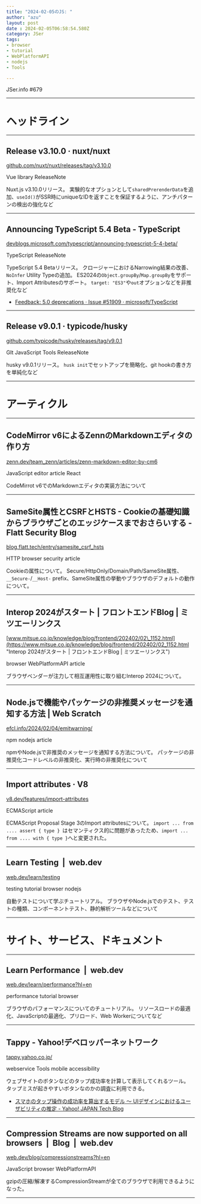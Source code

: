 ```yaml
---
title: "2024-02-05のJS: "
author: "azu"
layout: post
date : 2024-02-05T06:58:54.580Z
category: JSer
tags:
- browser
- tutorial
- WebPlatformAPI
- nodejs
- Tools

---
```


JSer.info #679

----

<h1 class="site-genre">ヘッドライン</h1>

----

## Release v3.10.0 · nuxt/nuxt
[github.com/nuxt/nuxt/releases/tag/v3.10.0](https://github.com/nuxt/nuxt/releases/tag/v3.10.0 "Release v3.10.0 · nuxt/nuxt")
<p class="jser-tags jser-tag-icon"><span class="jser-tag">Vue</span> <span class="jser-tag">library</span> <span class="jser-tag">ReleaseNote</span></p>

Nuxt.js v3.10.0リリース。
実験的なオプションとして`sharedPrerenderData`を追加、`useId()`がSSR時にuniqueなIDを返すことを保証するように、アンチパターンの検出の強化など


----

## Announcing TypeScript 5.4 Beta - TypeScript
[devblogs.microsoft.com/typescript/announcing-typescript-5-4-beta/](https://devblogs.microsoft.com/typescript/announcing-typescript-5-4-beta/ "Announcing TypeScript 5.4 Beta - TypeScript")
<p class="jser-tags jser-tag-icon"><span class="jser-tag">TypeScript</span> <span class="jser-tag">ReleaseNote</span></p>

TypeScript 5.4 Betaリリース。
クロージャーにおけるNarrowing結果の改善、`NoInfer` Utility Typeの追加。
ES2024の`Object.groupBy`/`Map.groupBy`をサポート、Import Attributesのサポート。
`target: "ES3"`や`out`オプションなどを非推奨化など

- [Feedback: 5.0 deprecations · Issue #51909 · microsoft/TypeScript](https://github.com/microsoft/TypeScript/issues/51909 "Feedback: 5.0 deprecations · Issue #51909 · microsoft/TypeScript")

----

## Release v9.0.1 · typicode/husky
[github.com/typicode/husky/releases/tag/v9.0.1](https://github.com/typicode/husky/releases/tag/v9.0.1 "Release v9.0.1 · typicode/husky")
<p class="jser-tags jser-tag-icon"><span class="jser-tag">GIt</span> <span class="jser-tag">JavaScript</span> <span class="jser-tag">Tools</span> <span class="jser-tag">ReleaseNote</span></p>

husky v9.0.1リリース。
`husk init`でセットアップを簡略化、git hookの書き方を単純化など


----
<h1 class="site-genre">アーティクル</h1>

----

## CodeMirror v6によるZennのMarkdownエディタの作り方
[zenn.dev/team\_zenn/articles/zenn-markdown-editor-by-cm6](https://zenn.dev/team_zenn/articles/zenn-markdown-editor-by-cm6 "CodeMirror v6によるZennのMarkdownエディタの作り方")
<p class="jser-tags jser-tag-icon"><span class="jser-tag">JavaScript</span> <span class="jser-tag">editor</span> <span class="jser-tag">article</span> <span class="jser-tag">React</span></p>

CodeMirrot v6でのMarkdownエディタの実装方法について


----

## SameSite属性とCSRFとHSTS - Cookieの基礎知識からブラウザごとのエッジケースまでおさらいする - Flatt Security Blog
[blog.flatt.tech/entry/samesite\_csrf\_hsts](https://blog.flatt.tech/entry/samesite_csrf_hsts "SameSite属性とCSRFとHSTS - Cookieの基礎知識からブラウザごとのエッジケースまでおさらいする - Flatt Security Blog")
<p class="jser-tags jser-tag-icon"><span class="jser-tag">HTTP</span> <span class="jser-tag">browser</span> <span class="jser-tag">security</span> <span class="jser-tag">article</span></p>

Cookieの属性について。
Secure/HttpOnly/Domain/Path/SameSite属性、`__Secure-`/`__Host-` prefix、SameSite属性の挙動やブラウザのデフォルトの動作について。


----

## Interop 2024がスタート | フロントエンドBlog | ミツエーリンクス
[www.mitsue.co.jp/knowledge/blog/frontend/202402/02\_1152.html](https://www.mitsue.co.jp/knowledge/blog/frontend/202402/02_1152.html "Interop 2024がスタート | フロントエンドBlog | ミツエーリンクス")
<p class="jser-tags jser-tag-icon"><span class="jser-tag">browser</span> <span class="jser-tag">WebPlatformAPI</span> <span class="jser-tag">article</span></p>

ブラウザベンダーが注力して相互運用性に取り組むInterop 2024について。


----

## Node.jsで機能やパッケージの非推奨メッセージを通知する方法 | Web Scratch
[efcl.info/2024/02/04/emitwarning/](https://efcl.info/2024/02/04/emitwarning/ "Node.jsで機能やパッケージの非推奨メッセージを通知する方法 | Web Scratch")
<p class="jser-tags jser-tag-icon"><span class="jser-tag">npm</span> <span class="jser-tag">nodejs</span> <span class="jser-tag">article</span></p>

npmやNode.jsで非推奨のメッセージを通知する方法について。
パッケージの非推奨化コードレベルの非推奨化、実行時の非推奨化について


----

## Import attributes · V8
[v8.dev/features/import-attributes](https://v8.dev/features/import-attributes "Import attributes · V8")
<p class="jser-tags jser-tag-icon"><span class="jser-tag">ECMAScript</span> <span class="jser-tag">article</span></p>

ECMAScript Proposal Stage 3のImport attributesについて。
`import ... from .... assert { type } `はセマンティクス的に問題があったため、`import ... from .... with { type }`へと変更された。


----

## Learn Testing  |  web.dev
[web.dev/learn/testing](https://web.dev/learn/testing "Learn Testing  |  web.dev")
<p class="jser-tags jser-tag-icon"><span class="jser-tag">testing</span> <span class="jser-tag">tutorial</span> <span class="jser-tag">browser</span> <span class="jser-tag">nodejs</span></p>

自動テストについて学ぶチュートリアル。
ブラウザやNode.jsでのテスト、テストの種類、コンポーネントテスト、静的解析ツールなどについて


----
<h1 class="site-genre">サイト、サービス、ドキュメント</h1>

----

## Learn Performance  |  web.dev
[web.dev/learn/performance?hl&#x3D;en](https://web.dev/learn/performance?hl=en "Learn Performance  |  web.dev")
<p class="jser-tags jser-tag-icon"><span class="jser-tag">performance</span> <span class="jser-tag">tutorial</span> <span class="jser-tag">browser</span></p>

ブラウザのパフォーマンスについてのチュートリアル。
リソースロードの最適化、JavaScriptの最適化、プリロード、Web Workerについてなど


----

## Tappy - Yahoo!デベロッパーネットワーク
[tappy.yahoo.co.jp/](https://tappy.yahoo.co.jp/ "Tappy - Yahoo!デベロッパーネットワーク")
<p class="jser-tags jser-tag-icon"><span class="jser-tag">webservice</span> <span class="jser-tag">Tools</span> <span class="jser-tag">mobile</span> <span class="jser-tag">accessibility</span></p>

ウェブサイトのボタンなどのタップ成功率を計算して表示してくれるツール。
タップミスが起きやすいボタンなのかの調査に利用できる。

- [スマホのタップ操作の成功率を算出するモデル ～ UIデザインにおけるユーザビリティの推定 - Yahoo! JAPAN Tech Blog](https://techblog.yahoo.co.jp/entry/2021120930233778/ "スマホのタップ操作の成功率を算出するモデル ～ UIデザインにおけるユーザビリティの推定 - Yahoo! JAPAN Tech Blog")

----

## Compression Streams are now supported on all browsers  |  Blog  |  web.dev
[web.dev/blog/compressionstreams?hl&#x3D;en](https://web.dev/blog/compressionstreams?hl=en "Compression Streams are now supported on all browsers  |  Blog  |  web.dev")
<p class="jser-tags jser-tag-icon"><span class="jser-tag">JavaScript</span> <span class="jser-tag">browser</span> <span class="jser-tag">WebPlatformAPI</span></p>

gzipの圧縮/解凍するCompressionStreamが全てのブラウザで利用できるようになった。


----
